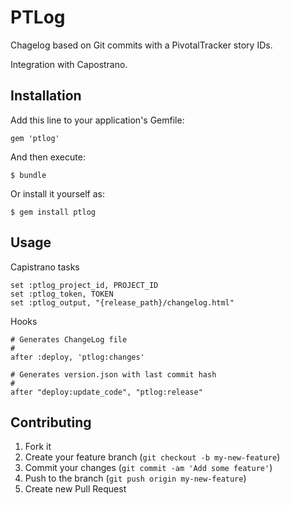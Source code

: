 # PTLog

Chagelog based on Git commits with a PivotalTracker story IDs.

Integration with Capostrano.

## Installation

Add this line to your application's Gemfile:

    gem 'ptlog'

And then execute:

    $ bundle

Or install it yourself as:

    $ gem install ptlog

## Usage

Capistrano tasks

    set :ptlog_project_id, PROJECT_ID
    set :ptlog_token, TOKEN
    set :ptlog_output, "{release_path}/changelog.html"

Hooks

    # Generates ChangeLog file
    #
    after :deploy, 'ptlog:changes'

    # Generates version.json with last commit hash
    #
    after "deploy:update_code", "ptlog:release"



## Contributing

1. Fork it
2. Create your feature branch (`git checkout -b my-new-feature`)
3. Commit your changes (`git commit -am 'Add some feature'`)
4. Push to the branch (`git push origin my-new-feature`)
5. Create new Pull Request

